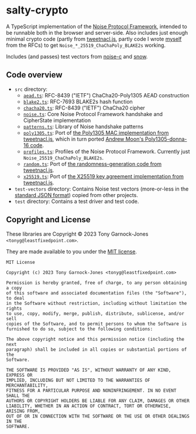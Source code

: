 # salty-crypto

A TypeScript implementation of the [Noise Protocol Framework](https://noiseprotocol.org/),
intended to be runnable both in the browser and server-side. Also includes just enough minimal
crypto code (partly from [tweetnacl.js](https://github.com/dchest/tweetnacl-js), partly code I
wrote [myself](https://leastfixedpoint.com/) from the RFCs) to get
`Noise_*_25519_ChaChaPoly_BLAKE2s` working.

Includes (and passes) test vectors from [noise-c](https://github.com/rweather/noise-c/) and
[snow](https://github.com/mcginty/snow/).

## Code overview

 - `src` directory:
    - [`aead.ts`](src/aead.ts): RFC-8439 ("IETF") ChaCha20-Poly1305 AEAD construction
    - [`blake2.ts`](src/blake2.ts): RFC-7693 BLAKE2s hash function
    - [`chacha20.ts`](src/chacha20.ts): RFC-8439 ("IETF") ChaCha20 cipher
    - [`noise.ts`](src/noise.ts): Core Noise Protocol Framework handshake and CipherState
      implementation
    - [`patterns.ts`](src/patterns.ts): Library of Noise handshake patterns
    - [`poly1305.ts`](src/poly1305.ts): Port of [the Poly1305 MAC implementation from
      tweetnacl.js](https://github.com/dchest/tweetnacl-js/blob/6a9594a35a27f9c723c5f1c107e376d1c65c23b3/nacl-fast.js#L462-L817),
      which in turn ported [Andrew Moon's Poly1305-donna-16
      code](https://github.com/floodyberry/poly1305-donna/blob/e6ad6e091d30d7f4ec2d4f978be1fcfcbce72781/poly1305-donna-16.h).
    - [`profiles.ts`](src/profiles.ts): Profiles of the Noise Protocol Framework. Currently
      just `Noise_25519_ChaChaPoly_BLAKE2s`.
    - [`random.ts`](src/random.ts): Port of [the randomness-generation code from
      tweetnacl.js](https://github.com/dchest/tweetnacl-js/blob/6a9594a35a27f9c723c5f1c107e376d1c65c23b3/nacl-fast.js#L2363-L2389).
    - [`x25519.ts`](src/x25519.ts): Port of [the X25519 key agreement implementation from
      tweetnacl.js](https://github.com/dchest/tweetnacl-js/blob/6a9594a35a27f9c723c5f1c107e376d1c65c23b3/nacl-fast.js#L852-L1379).
 - `test-vectors` directory: Contains Noise test vectors (more-or-less in the [standard JSON
   format](https://github.com/noiseprotocol/noise_wiki/wiki/Test-vectors)) copied from other
   projects.
 - `test` directory: Contains a test driver and test code.

## Copyright and License

These libraries are Copyright © 2023 Tony Garnock-Jones `<tonyg@leastfixedpoint.com>`.

They are made available to you under the [MIT license](https://spdx.org/licenses/MIT.html).

    MIT License

    Copyright (c) 2023 Tony Garnock-Jones <tonyg@leastfixedpoint.com>

    Permission is hereby granted, free of charge, to any person obtaining a copy
    of this software and associated documentation files (the "Software"), to deal
    in the Software without restriction, including without limitation the rights
    to use, copy, modify, merge, publish, distribute, sublicense, and/or sell
    copies of the Software, and to permit persons to whom the Software is
    furnished to do so, subject to the following conditions:

    The above copyright notice and this permission notice (including the next
    paragraph) shall be included in all copies or substantial portions of the
    Software.

    THE SOFTWARE IS PROVIDED "AS IS", WITHOUT WARRANTY OF ANY KIND, EXPRESS OR
    IMPLIED, INCLUDING BUT NOT LIMITED TO THE WARRANTIES OF MERCHANTABILITY,
    FITNESS FOR A PARTICULAR PURPOSE AND NONINFRINGEMENT. IN NO EVENT SHALL THE
    AUTHORS OR COPYRIGHT HOLDERS BE LIABLE FOR ANY CLAIM, DAMAGES OR OTHER
    LIABILITY, WHETHER IN AN ACTION OF CONTRACT, TORT OR OTHERWISE, ARISING FROM,
    OUT OF OR IN CONNECTION WITH THE SOFTWARE OR THE USE OR OTHER DEALINGS IN THE
    SOFTWARE.
